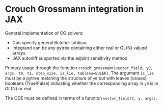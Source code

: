 # Crouch Grossmann integration in JAX

General implementation of CG solvers:
- Can specify general Butcher tableau.
- Integrand can be any pytree containing either real or GL(N) valued arrays.
- JAX autodiff supported via the adjoint sensitivity method.

Primary usage through the function `crouch_grossmann(vector_field, y0, args, t0, t1, step_size, is_lie, tableau=EULER)`.
The argument `is_lie` must be a pytree matching the structure of `y0` but with leaves (values) booleans (True/False) indicating whether the corresponding array in `y0` is in GL(N) or real.

The ODE must be defined in terms of a function `vector_field(t, y, args)`.
